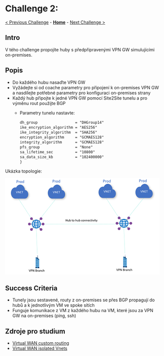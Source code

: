 # Challenge 2: 

[< Previous Challenge](01_simple_vwan.md01) - **[Home](../README.md)** - [Next Challenge >](03_isolated_vnets.md)

## Intro

V tého challenge propojíte huby s předpřipravenými VPN GW simulujícími on-premises. 

## Popis 
*   Do každého hubu nasaďte VPN GW
*   Vyžádejte si od coache parametry pro připojení k on-premises VPN GW a nasdílejte potřebné parametry pro konfiguraci on-premises strany
*   Každý hub připojte k jedné VPN GW pomocí Site2Site tunelu a pro výměnu rout použijte BGP
    * Parametry tunelu nastavte:     
   
        ```ipsec_policy {
        dh_group                 = "DHGroup14"
        ike_encryption_algorithm = "AES256"
        ike_integrity_algorithm  = "SHA256"
        encryption_algorithm     = "GCMAES128"
        integrity_algorithm      = "GCMAES128"
        pfs_group                = "None"
        sa_lifetime_sec          = "10800"
        sa_data_size_kb          = "102400000"
        }

Ukázka topologie:

![topology](../images/vwan02.png)

## Success Criteria

- Tunely jsou sestavené, routy z on-premises se přes BGP propagují do hubů a k jednotlivým VM ve spoke sítích
- Funguje komunikace z VM z každého hubu na VM, které jsou za VPN GW na on-premises (ping, ssh)

## Zdroje pro studium

- [Virtual WAN custom routing ](https://docs.microsoft.com/azure/virtual-wan/about-virtual-hub-routing)
- [Virtual WAN isolated Vnets](https://docs.microsoft.com/azure/virtual-wan/scenario-isolate-vnets)

